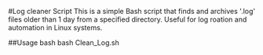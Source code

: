 #Log cleaner Script
This is a simple Bash script that finds and archives '.log' files older than 1 day from a specified directory. Useful for log roation and automation in Linux systems.

##Usage
bash
bash Clean_Log.sh
